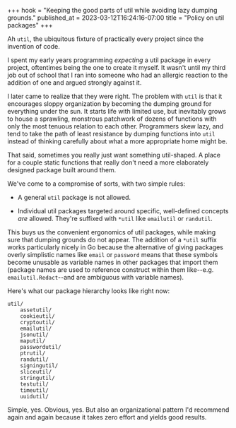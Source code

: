 +++
hook = "Keeping the good parts of util while avoiding lazy dumping grounds."
published_at = 2023-03-12T16:24:16-07:00
title = "Policy on util packages"
+++

Ah `util`, the ubiquitous fixture of practically every project since the invention of code.

I spent my early years programming _expecting_ a util package in every project, oftentimes being the one to create it myself. It wasn't until my third job out of school that I ran into someone who had an allergic reaction to the addition of one and argued strongly against it.

I later came to realize that they were right. The problem with `util` is that it encourages sloppy organization by becoming the dumping ground for everything under the sun. It starts life with limited use, but inevitably grows to house a sprawling, monstrous patchwork of dozens of functions with only the most tenuous relation to each other. Programmers skew lazy, and tend to take the path of least resistance by dumping functions into `util` instead of thinking carefully about what a more appropriate home might be.

That said, sometimes you really just want something util-shaped. A place for a couple static functions that really don't need a more elaborately designed package built around them.

We've come to a compromise of sorts, with two simple rules:

* A general `util` package is not allowed.

* Individual util packages targeted around specific, well-defined concepts _are_ allowed. They're suffixed with `*util` like `emailutil` or `randutil`.

This buys us the convenient ergonomics of util packages, while making sure that dumping grounds do not appear. The addition of a `*util` suffix works particularly nicely in Go because the alternative of giving packages overly simplistic names like `email` or `password` means that these symbols become unusable as variable names in other packages that import them (package names are used to reference construct within them like--e.g. `emailutil.Redact`--and are ambiguous with variable names).

Here's what our package hierarchy looks like right now:

```
util/
    assetutil/
    cookieutil/
    cryptoutil/
    emailutil/
    jsonutil/
    maputil/
    passwordutil/
    ptrutil/
    randutil/
    signingutil/
    sliceutil/
    stringutil/
    testutil/
    timeutil/
    uuidutil/
```

Simple, yes. Obvious, yes. But also an organizational pattern I'd recommend again and again because it takes zero effort and yields good results.